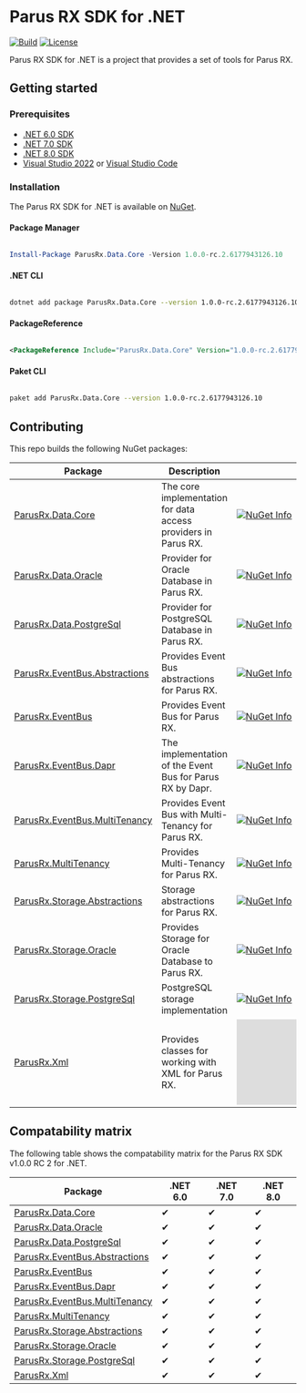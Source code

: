 # Parus RX SDK for .NET

[![Build](https://github.com/parusrx/dotnet-sdk/actions/workflows/build.yml/badge.svg)](https://github.com/parusrx/dotnet-sdk/actions/workflows/build.yml)
[![License](https://img.shields.io/github/license/parusrx/dotnet-sdk?logo=apache&style=flat-square&color=blue)](LICENSE)

Parus RX SDK for .NET is a project that provides a set of tools for Parus RX.

## Getting started

### Prerequisites

- [.NET 6.0 SDK](https://dotnet.microsoft.com/download/dotnet/6.0)
- [.NET 7.0 SDK](https://dotnet.microsoft.com/download/dotnet/7.0)
- [.NET 8.0 SDK](https://dotnet.microsoft.com/download/dotnet/8.0)
- [Visual Studio 2022](https://visualstudio.microsoft.com/vs/preview/) or [Visual Studio Code](https://code.visualstudio.com/)

### Installation

The Parus RX SDK for .NET is available on [NuGet](https://www.nuget.org/packages?q=ParusRx).

#### Package Manager

```powershell

Install-Package ParusRx.Data.Core -Version 1.0.0-rc.2.6177943126.10

```

#### .NET CLI

```bash

dotnet add package ParusRx.Data.Core --version 1.0.0-rc.2.6177943126.10

```

#### PackageReference

```xml

<PackageReference Include="ParusRx.Data.Core" Version="1.0.0-rc.2.6177943126.10" />

```

#### Paket CLI

```bash

paket add ParusRx.Data.Core --version 1.0.0-rc.2.6177943126.10

```


## Contributing

This repo builds the following NuGet packages:

| Package | Description | NuGet |
| ------- | ----------- | ----- |
| [ParusRx.Data.Core](https://www.nuget.org/packages/ParusRx.Data.Core/) | The core implementation for data access providers in Parus RX. | [![NuGet Info](https://buildstats.info/nuget/ParusRx.Data.Core?includePreReleases=true)](https://www.nuget.org/packages/ParusRx.Data.Core/) |
| [ParusRx.Data.Oracle](https://www.nuget.org/packages/ParusRx.Data.Oracle/) | Provider for Oracle Database in Parus RX. | [![NuGet Info](https://buildstats.info/nuget/ParusRx.Data.Oracle?includePreReleases=true)](https://www.nuget.org/packages/ParusRx.Data.Oracle/) |
| [ParusRx.Data.PostgreSql](https://www.nuget.org/packages/ParusRx.Data.PostgreSQL/) | Provider for PostgreSQL Database in Parus RX. | [![NuGet Info](https://buildstats.info/nuget/ParusRx.Data.PostgreSql?includePreReleases=true)](https://www.nuget.org/packages/ParusRx.Data.PostgreSql/) |
| [ParusRx.EventBus.Abstractions](https://www.nuget.org/packages/ParusRx.EventBus.Abstractions/) | Provides Event Bus abstractions for Parus RX. | [![NuGet Info](https://buildstats.info/nuget/ParusRx.EventBus.Abstractions?includePreReleases=true)](https://www.nuget.org/packages/ParusRx.EventBus.Abstractions/) |
| [ParusRx.EventBus](https://www.nuget.org/packages/ParusRx.EventBus/) | Provides Event Bus for Parus RX. | [![NuGet Info](https://buildstats.info/nuget/ParusRx.EventBus?includePreReleases=true)](https://www.nuget.org/packages/ParusRx.EventBus/) |
| [ParusRx.EventBus.Dapr](https://www.nuget.org/packages/ParusRx.EventBus.Dapr/) | The implementation of the Event Bus for Parus RX by Dapr. | [![NuGet Info](https://buildstats.info/nuget/ParusRx.EventBus.Dapr?includePreReleases=true)](https://www.nuget.org/packages/ParusRx.EventBus.Dapr/) |
| [ParusRx.EventBus.MultiTenancy](https://www.nuget.org/packages/ParusRx.EventBus.MultiTenancy/) | Provides Event Bus with Multi-Tenancy for Parus RX. | [![NuGet Info](https://buildstats.info/nuget/ParusRx.EventBus.MultiTenancy?includePreReleases=true)](https://www.nuget.org/packages/ParusRx.EventBus.MultiTenancy/) |
| [ParusRx.MultiTenancy](https://www.nuget.org/packages/ParusRx.MultiTenancy/) | Provides Multi-Tenancy for Parus RX. | [![NuGet Info](https://buildstats.info/nuget/ParusRx.MultiTenancy?includePreReleases=true)](https://www.nuget.org/packages/ParusRx.MultiTenancy/) |
| [ParusRx.Storage.Abstractions](https://www.nuget.org/packages/ParusRx.Storage.Abstractions/) | Storage abstractions for Parus RX. | [![NuGet Info](https://buildstats.info/nuget/ParusRx.Storage.Abstractions?includePreReleases=true)](https://www.nuget.org/packages/ParusRx.Storage.Abstractions/) |
| [ParusRx.Storage.Oracle](https://www.nuget.org/packages/ParusRx.Storage.Oracle/) | Provides Storage for Oracle Database to Parus RX. | [![NuGet Info](https://buildstats.info/nuget/ParusRx.Storage.Oracle?includePreReleases=true)](https://www.nuget.org/packages/ParusRx.Storage.Oracle/) |
| [ParusRx.Storage.PostgreSql](https://www.nuget.org/packages/ParusRx.Storage.PostgreSql/) | PostgreSQL storage implementation | [![NuGet Info](https://buildstats.info/nuget/ParusRx.Storage.PostgreSql?includePreReleases=true)](https://www.nuget.org/packages/ParusRx.Storage.PostgreSql/) |
| [ParusRx.Xml](https://www.nuget.org/packages/ParusRx.Xml/) | Provides classes for working with XML for Parus RX. | [![NuGet Info](https://buildstats.info/nuget/ParusRx.Xml?includePreReleases=true)](https://www.nuget.org/packages/ParusRx.Xml/) |

## Compatability matrix

The following table shows the compatability matrix for the Parus RX SDK v1.0.0 RC 2 for .NET.

| Package | .NET 6.0 | .NET 7.0 | .NET 8.0 |
| ------- | -------- | -------- | -------- | 
| [ParusRx.Data.Core](https://www.nuget.org/packages/ParusRx.Data.Core/) | ✔ | ✔ | ✔ | ✔ | ✔ |
| [ParusRx.Data.Oracle](https://www.nuget.org/packages/ParusRx.Data.Oracle/) | ✔ | ✔ | ✔ | ✔ | ✔ |
| [ParusRx.Data.PostgreSql](https://www.nuget.org/packages/ParusRx.Data.PostgreSql/) | ✔ | ✔ | ✔ | ✔ | ✔ |
| [ParusRx.EventBus.Abstractions](https://www.nuget.org/packages/ParusRx.EventBus.Abstractions/) | ✔ | ✔ | ✔ | ✔ | ✔ |
| [ParusRx.EventBus](https://www.nuget.org/packages/ParusRx.EventBus/) | ✔ | ✔ | ✔ | ✔ | ✔ |
| [ParusRx.EventBus.Dapr](https://www.nuget.org/packages/ParusRx.EventBus.Dapr/) | ✔ | ✔ | ✔ | ✔ | ✔ |
| [ParusRx.EventBus.MultiTenancy](https://www.nuget.org/packages/ParusRx.EventBus.MultiTenancy/) | ✔ | ✔ | ✔ | ✔ | ✔ |
| [ParusRx.MultiTenancy](https://www.nuget.org/packages/ParusRx.MultiTenancy/) | ✔ | ✔ | ✔ | ✔ | ✔ |
| [ParusRx.Storage.Abstractions](https://www.nuget.org/packages/ParusRx.Storage.Abstractions/) | ✔ | ✔ | ✔ | ✔ | ✔ |
| [ParusRx.Storage.Oracle](https://www.nuget.org/packages/ParusRx.Storage.Oracle/) | ✔ | ✔ | ✔ | ✔ | ✔ |
| [ParusRx.Storage.PostgreSql](https://www.nuget.org/packages/ParusRx.Storage.PostgreSql/) | ✔ | ✔ | ✔ | ✔ | ✔ |
| [ParusRx.Xml](https://www.nuget.org/packages/ParusRx.Xml/) | ✔ | ✔ | ✔ | ✔ | ✔ |
